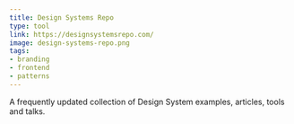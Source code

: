 ```yaml
---
title: Design Systems Repo
type: tool
link: https://designsystemsrepo.com/
image: design-systems-repo.png
tags:
- branding
- frontend
- patterns
---
```


A frequently updated collection of Design System examples, articles, tools and talks.
